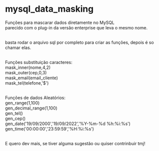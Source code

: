 # mysql_data_masking
Funções para mascarar dados diretamente no MySQL<br>
parecido com o plug-in da versão enterprise que leva o mesmo nome.<br><br>

basta rodar o arquivo sql por completo para criar as funções, depois é so chamar elas.<br><br>

Funções substituição caracteres:<br>
        mask_inner(nome,4,2)<br>
        mask_outer(cep,0,3) <br>
        mask_email(email_cliente) <br>
        mask_tel(telefone,'$')<br><br>
        
Funções de dados Aleatórios: <br>
        gen_range(1,100) <br>
        gen_decimal_range(1,100) <br>
        gen_tel() <br>
        gen_cep()<br>
        gen_date('19/09/2000','19/09/2022','%Y-%m-%d %h:%i:%s')<br> 
        gen_time('00:00:00','23:59:59','%H:%i:%s')<br><br>
        
E quero dev mais, se tiver alguma sugestão ou quiser contrinbuir tmj!<br>


